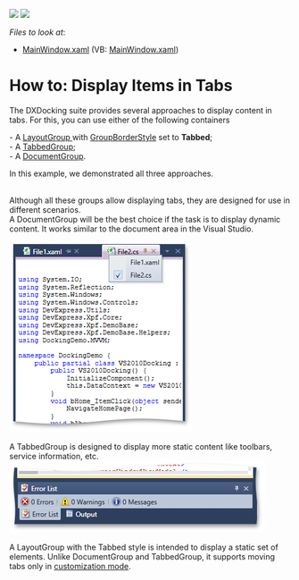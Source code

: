 <!-- default badges list -->
[![](https://img.shields.io/badge/Open_in_DevExpress_Support_Center-FF7200?style=flat-square&logo=DevExpress&logoColor=white)](https://supportcenter.devexpress.com/ticket/details/T326792)
[![](https://img.shields.io/badge/📖_How_to_use_DevExpress_Examples-e9f6fc?style=flat-square)](https://docs.devexpress.com/GeneralInformation/403183)
<!-- default badges end -->
<!-- default file list -->
*Files to look at*:

* [MainWindow.xaml](./CS/MainWindow.xaml) (VB: [MainWindow.xaml](./VB/MainWindow.xaml))
<!-- default file list end -->
# How to: Display Items in Tabs


<p>The DXDocking suite provides several approaches to display content in tabs. For this, you can use either of the following containers</p>
<p>- A <a href="https://documentation.devexpress.com/#WPF/CustomDocument6824">LayoutGroup </a>with <a href="https://documentation.devexpress.com/#WPF/DevExpressXpfDockingLayoutGroup_GroupBorderStyletopic">GroupBorderStyle</a> set to <strong>Tabbed</strong>;<br>- A <a href="https://documentation.devexpress.com/#WPF/CustomDocument6825">TabbedGroup</a>;<br>- A <a href="https://documentation.devexpress.com/#WPF/CustomDocument6830">DocumentGroup</a>.</p>
<p>In this example, we demonstrated all three approaches.</p>
<p><br>Although all these groups allow displaying tabs, they are designed for use in different scenarios.<br>A DocumentGroup will be the best choice if the task is to display dynamic content. It works similar to the document area in the Visual Studio.</p>
<p><img src="https://raw.githubusercontent.com/DevExpress-Examples/how-to-display-items-in-tabs-t326792/15.1.3+/media/cdfa2c50-a7ba-11e5-80bf-00155d62480c.png"></p>
<p>A TabbedGroup is designed to display more static content like toolbars, service information, etc.<br><img src="https://raw.githubusercontent.com/DevExpress-Examples/how-to-display-items-in-tabs-t326792/15.1.3+/media/e2d07c56-a7ba-11e5-80bf-00155d62480c.png"></p>
<p>A LayoutGroup with the Tabbed style is intended to display a static set of elements. Unlike DocumentGroup and TabbedGroup, it supports moving tabs only in <a href="https://documentation.devexpress.com/#WPF/CustomDocument7222">customization mode</a>.</p>

<br/>


